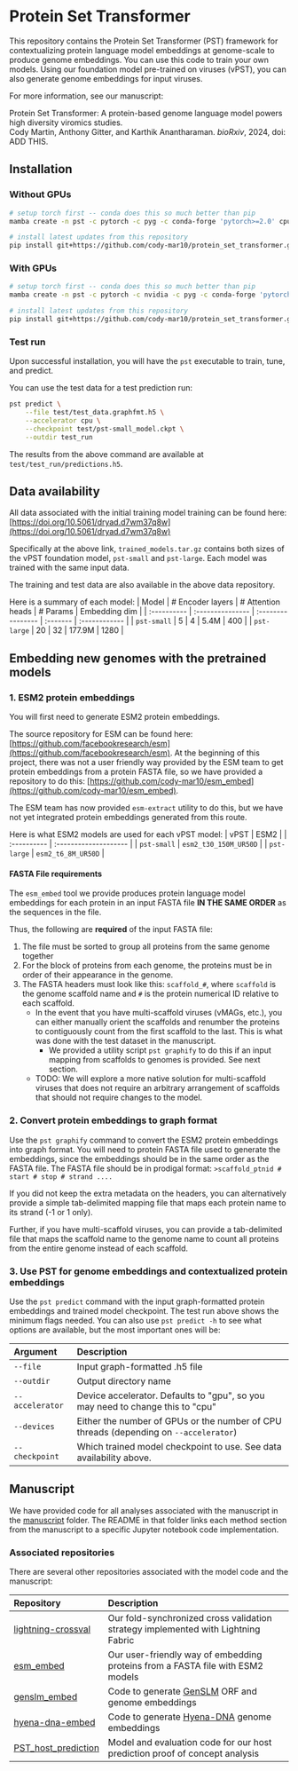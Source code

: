 # Protein Set Transformer

This repository contains the Protein Set Transformer (PST) framework for contextualizing protein language model embeddings at genome-scale to produce genome embeddings. You can use this code to train your own models. Using our foundation model pre-trained on viruses (vPST), you can also generate genome embeddings for input viruses.

For more information, see our manuscript:

Protein Set Transformer: A protein-based genome language model powers high diversity viromics studies.  
Cody Martin, Anthony Gitter, and Karthik Anantharaman.
*bioRxiv*, 2024, doi: ADD THIS.

## Installation

### Without GPUs

```bash
# setup torch first -- conda does this so much better than pip
mamba create -n pst -c pytorch -c pyg -c conda-forge 'pytorch>=2.0' cpuonly pyg pytorch-scatter

# install latest updates from this repository
pip install git+https://github.com/cody-mar10/protein_set_transformer.git
```

### With GPUs

```bash
# setup torch first -- conda does this so much better than pip
mamba create -n pst -c pytorch -c nvidia -c pyg -c conda-forge 'pytorch>=2.0' pytorch-cuda=11.8 pyg torch_scatter

# install latest updates from this repository
pip install git+https://github.com/cody-mar10/protein_set_transformer.git
```

### Test run

Upon successful installation, you will have the `pst` executable to train, tune, and predict.

You can use the test data for a test prediction run:

```bash
pst predict \
    --file test/test_data.graphfmt.h5 \
    --accelerator cpu \
    --checkpoint test/pst-small_model.ckpt \
    --outdir test_run
```

The results from the above command are available at `test/test_run/predictions.h5`.

## Data availability

All data associated with the initial training model training can be found here: [https://doi.org/10.5061/dryad.d7wm37q8w](https://doi.org/10.5061/dryad.d7wm37q8w)

Specifically at the above link, `trained_models.tar.gz` contains both sizes of the vPST foundation model, `pst-small` and `pst-large`. Each model was trained with the same input data.

The training and test data are also available in the above data repository.

Here is a summary of each model:
| Model       | # Encoder layers | # Attention heads | # Params | Embedding dim |
| :---------- | :--------------- | :---------------- | :------- | :------------ |
| `pst-small` | 5                | 4                 | 5.4M     | 400           |
| `pst-large` | 20               | 32                | 177.9M   | 1280          |

## Embedding new genomes with the pretrained models

### 1. ESM2 protein embeddings

You will first need to generate ESM2 protein embeddings.

The source repository for ESM can be found here: [https://github.com/facebookresearch/esm](https://github.com/facebookresearch/esm). At the beginning of this project, there was not a user friendly way provided by the ESM team to get protein embeddings from a protein FASTA file, so we have provided a repository to do this: [https://github.com/cody-mar10/esm_embed](https://github.com/cody-mar10/esm_embed).

The ESM team has now provided `esm-extract` utility to do this, but we have not yet integrated protein embeddings generated from this route.

Here is what ESM2 models are used for each vPST model:
| vPST         | ESM2                  |
| :---------- | :-------------------- |
| `pst-small` | `esm2_t30_150M_UR50D` |
| `pst-large` | `esm2_t6_8M_UR50D`    |

#### FASTA File requirements

The `esm_embed` tool we provide produces protein language model embeddings for each protein in an input FASTA file **IN THE SAME ORDER** as the sequences in the file.

Thus, the following are **required** of the input FASTA file:

1. The file must be sorted to group all proteins from the same genome together
2. For the block of proteins from each genome, the proteins must be in order of their appearance in the genome.
3. The FASTA headers must look like this: `scaffold_#`, where `scaffold` is the genome scaffold name and `#` is the protein numerical ID relative to each scaffold.
    - In the event that you have multi-scaffold viruses (vMAGs, etc.), you can either manually orient the scaffolds and renumber the proteins to contiguously count from the first scaffold to the last. This is what was done with the test dataset in the manuscript.
        - We provided a utility script `pst graphify` to do this if an input mapping from scaffolds to genomes is provided. See next section.
    - TODO: We will explore a more native solution for multi-scaffold viruses that does not require an arbitrary arrangement of scaffolds that should not require changes to the model.

### 2. Convert protein embeddings to graph format

Use the `pst graphify` command to convert the ESM2 protein embeddings into graph format. You will need to protein FASTA file used to generate the embeddings, since the embeddings should be in the same order as the FASTA file. The FASTA file should be in prodigal format:
`>scaffold_ptnid # start # stop # strand ....`

If you did not keep the extra metadata on the headers, you can alternatively provide a simple tab-delimited mapping file that maps each protein name to its strand (-1 or 1 only).

Further, if you have multi-scaffold viruses, you can provide a tab-delimited file that maps the scaffold name to the genome name to count all proteins from the entire genome instead of each scaffold.

### 3. Use PST for genome embeddings and contextualized protein embeddings

Use the `pst predict` command with the input graph-formatted protein embeddings and trained model checkpoint. The test run above shows the minimum flags needed. You can also use `pst predict -h` to see what options are available, but the most important ones will be:

| Argument        | Description                                                                           |
| :-------------- | :------------------------------------------------------------------------------------ |
| `--file`        | Input graph-formatted .h5 file                                                        |
| `--outdir`      | Output directory name                                                                 |
| `--accelerator` | Device accelerator. Defaults to "gpu", so you may need to change this to "cpu"        |
| `--devices`     | Either the number of GPUs or the number of CPU threads (depending on `--accelerator`) |
| `--checkpoint`  | Which trained model checkpoint to use. See data availability above.                   |

## Manuscript

We have provided code for all analyses associated with the manuscript in the [manuscript](manuscript) folder. The README in that folder links each method section from the manuscript to a specific Jupyter notebook code implementation.

### Associated repositories

There are several other repositories associated with the model code and the manuscript:

| Repository | Description |
| :--------- | :---------- |
| [lightning-crossval](https://github.com/cody-mar10/lightning-crossval) | Our fold-synchronized cross validation strategy implemented with Lightning Fabric |
| [esm_embed](https://github.com/cody-mar10/esm_embed) | Our user-friendly way of embedding proteins from a FASTA file with ESM2 models |
| [genslm_embed](https://github.com/cody-mar10/genslm_embed) | Code to generate [GenSLM](https://github.com/ramanathanlab/genslm) ORF and genome embeddings |
| [hyena-dna-embed](https://github.com/cody-mar10/hyena-dna-embed) | Code to generate [Hyena-DNA](https://github.com/HazyResearch/hyena-dna) genome embeddings |
| [PST_host_prediction](https://github.com/cody-mar10/PST_host_prediction) | Model and evaluation code for our host prediction proof of concept analysis |
